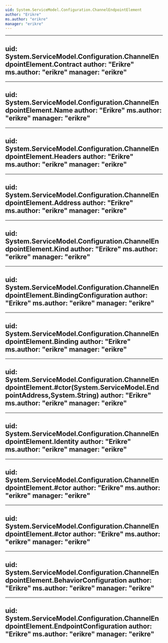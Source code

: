 ```yaml
---
uid: System.ServiceModel.Configuration.ChannelEndpointElement
author: "Erikre"
ms.author: "erikre"
manager: "erikre"
---
```


---
uid: System.ServiceModel.Configuration.ChannelEndpointElement.Contract
author: "Erikre"
ms.author: "erikre"
manager: "erikre"
---

---
uid: System.ServiceModel.Configuration.ChannelEndpointElement.Name
author: "Erikre"
ms.author: "erikre"
manager: "erikre"
---

---
uid: System.ServiceModel.Configuration.ChannelEndpointElement.Headers
author: "Erikre"
ms.author: "erikre"
manager: "erikre"
---

---
uid: System.ServiceModel.Configuration.ChannelEndpointElement.Address
author: "Erikre"
ms.author: "erikre"
manager: "erikre"
---

---
uid: System.ServiceModel.Configuration.ChannelEndpointElement.Kind
author: "Erikre"
ms.author: "erikre"
manager: "erikre"
---

---
uid: System.ServiceModel.Configuration.ChannelEndpointElement.BindingConfiguration
author: "Erikre"
ms.author: "erikre"
manager: "erikre"
---

---
uid: System.ServiceModel.Configuration.ChannelEndpointElement.Binding
author: "Erikre"
ms.author: "erikre"
manager: "erikre"
---

---
uid: System.ServiceModel.Configuration.ChannelEndpointElement.#ctor(System.ServiceModel.EndpointAddress,System.String)
author: "Erikre"
ms.author: "erikre"
manager: "erikre"
---

---
uid: System.ServiceModel.Configuration.ChannelEndpointElement.Identity
author: "Erikre"
ms.author: "erikre"
manager: "erikre"
---

---
uid: System.ServiceModel.Configuration.ChannelEndpointElement.#ctor
author: "Erikre"
ms.author: "erikre"
manager: "erikre"
---

---
uid: System.ServiceModel.Configuration.ChannelEndpointElement.#ctor
author: "Erikre"
ms.author: "erikre"
manager: "erikre"
---

---
uid: System.ServiceModel.Configuration.ChannelEndpointElement.BehaviorConfiguration
author: "Erikre"
ms.author: "erikre"
manager: "erikre"
---

---
uid: System.ServiceModel.Configuration.ChannelEndpointElement.EndpointConfiguration
author: "Erikre"
ms.author: "erikre"
manager: "erikre"
---
